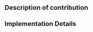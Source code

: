 <!--
Thanks for opening a PR! Please fill in the following brief template to help the maintainers evaluate their contribution.

-->

## Description of contribution
<!--- A clear and concise description of what the PR does. -->

## Implementation Details
<!--- Provide a detailed description of the change or addition you are proposing -->

